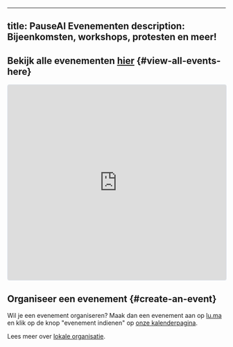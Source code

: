 

---
title: PauseAI Evenementen
description: Bijeenkomsten, workshops, protesten en meer!
---
## Bekijk alle evenementen [hier](https://lu.ma/PauseAI) {#view-all-events-here}

<iframe
  src="https://lu.ma/embed/calendar/cal-E1qhLPs5IvlQr8S/events?"
  height="450"
  frameborder="0"
  style="border: 1px solid #bfcbda88; border-radius: 4px; width: 100%;"
  allowfullscreen="true"
  aria-hidden="false"
  tabindex="0"
></iframe>

## Organiseer een evenement {#create-an-event}

Wil je een evenement organiseren? Maak dan een evenement aan op [lu.ma](https://lu.ma/create) en klik op de knop "evenement indienen" op [onze kalenderpagina](https://lu.ma/PauseAI).

Lees meer over [lokale organisatie](/local-organizing).